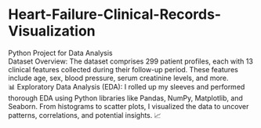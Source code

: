 # Heart-Failure-Clinical-Records-Visualization
Python Project for Data Analysis 
<br>
 Dataset Overview: The dataset comprises 299 patient profiles, each with 13 clinical features collected during their follow-up period. These features include age, sex, blood pressure, serum creatinine levels, and more. <br>
📊 Exploratory Data Analysis (EDA): I rolled up my sleeves and performed thorough EDA using Python libraries like Pandas, NumPy, Matplotlib, and Seaborn. From histograms to scatter plots, I visualized the data to uncover patterns, correlations, and potential insights. 📈
